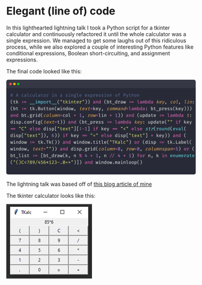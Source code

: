 # Elegant (line of) code

In this lighthearted lightning talk I took a Python script for a tkinter calculator and continuously refactored it until the whole calculator was a single expression.
We managed to get some laughs out of this ridiculous process, while we also explored a couple of interesting Python features like conditional expressions, Boolean short-circuiting, and assignment expressions.

The final code looked like this:

![](code.webp)

The lightning talk was based off of [this blog article of mine](https://mathspp.com/blog/single-line-calculator)

The tkinter calculator looks like this:

![](_calc.png)
